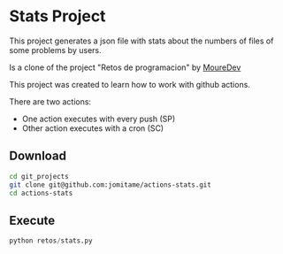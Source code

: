 # Stats Project

This project generates a json file with stats about the numbers of files of some problems by users.

Is a clone of the project "Retos de programacion" by [MoureDev](https://www.youtube.com/watch?v=pNtcTmCiXzw)

This project was created to learn how to work with github actions.

There are two actions:
* One action executes with every push (SP)
* Other action executes with a cron (SC)

## Download
```sh
cd git_projects
git clone git@github.com:jomitame/actions-stats.git
cd actions-stats
```
## Execute
```python
python retos/stats.py
```